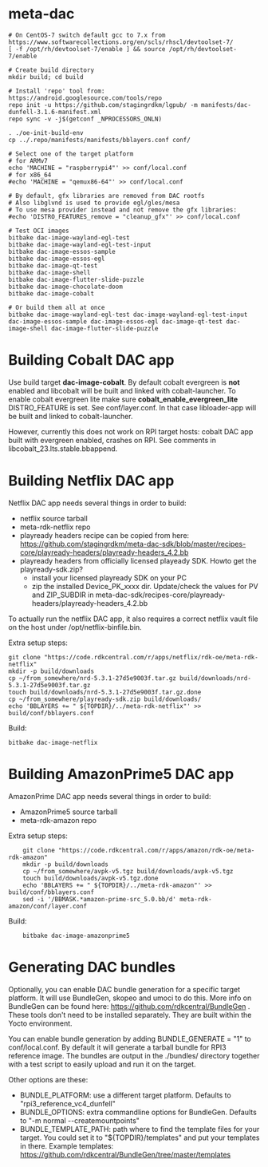 # meta-dac

	# On CentOS-7 switch default gcc to 7.x from https://www.softwarecollections.org/en/scls/rhscl/devtoolset-7/
	[ -f /opt/rh/devtoolset-7/enable ] && source /opt/rh/devtoolset-7/enable

	# Create build directory
	mkdir build; cd build

	# Install 'repo' tool from: https://android.googlesource.com/tools/repo
	repo init -u https://github.com/stagingrdkm/lgpub/ -m manifests/dac-dunfell-3.1.6-manifest.xml
	repo sync -v -j$(getconf _NPROCESSORS_ONLN)

	. ./oe-init-build-env
	cp ../.repo/manifests/manifests/bblayers.conf conf/

	# Select one of the target platform
	# for ARMv7
	echo 'MACHINE = "raspberrypi4"' >> conf/local.conf
	# for x86_64
	#echo 'MACHINE = "qemux86-64"' >> conf/local.conf

	# By default, gfx libraries are removed from DAC rootfs
	# Also libglvnd is used to provide egl/gles/mesa
	# To use mesa provider instead and not remove the gfx libraries:
	#echo 'DISTRO_FEATURES_remove = "cleanup_gfx"' >> conf/local.conf

	# Test OCI images
	bitbake dac-image-wayland-egl-test
	bitbake dac-image-wayland-egl-test-input
	bitbake dac-image-essos-sample
	bitbake dac-image-essos-egl
	bitbake dac-image-qt-test
	bitbake dac-image-shell
	bitbake dac-image-flutter-slide-puzzle
	bitbake dac-image-chocolate-doom
	bitbake dac-image-cobalt

	# Or build them all at once
	bitbake dac-image-wayland-egl-test dac-image-wayland-egl-test-input dac-image-essos-sample dac-image-essos-egl dac-image-qt-test dac-image-shell dac-image-flutter-slide-puzzle

# Building Cobalt DAC app

Use build target **dac-image-cobalt**.  By default cobalt evergreen is **not** enabled and libcobalt will be built and linked with cobalt-launcher. To enable cobalt evergreen lite make sure **cobalt_enable_evergreen_lite** DISTRO_FEATURE is set. See conf/layer.conf. In that case libloader-app will be built and linked to cobalt-launcher.

However, currently this does not work on RPI target hosts: cobalt DAC app built with evergreen enabled, crashes on RPI. See comments in libcobalt_23.lts.stable.bbappend.

# Building Netflix DAC app

Netflix DAC app needs several things in order to build:
* netflix source tarball
* meta-rdk-netflix repo
* playready headers recipe can be copied from here:
  https://github.com/stagingrdkm/meta-dac-sdk/blob/master/recipes-core/playready-headers/playready-headers_4.2.bb
* playready headers from officially licensed playeady SDK. Howto get the playready-sdk.zip?
  * install your licensed playready SDK on your PC
  * zip the installed Device_PK_xxxx dir. Update/check the values for PV and ZIP_SUBDIR in meta-dac-sdk/recipes-core/playready-headers/playready-headers_4.2.bb

To actually run the netflix DAC app, it also requires a correct netflix vault file on the host under /opt/netflix-binfile.bin.

Extra setup steps:
>
	git clone "https://code.rdkcentral.com/r/apps/netflix/rdk-oe/meta-rdk-netflix"
	mkdir -p build/downloads
	cp ~/from_somewhere/nrd-5.3.1-27d5e9003f.tar.gz build/downloads/nrd-5.3.1-27d5e9003f.tar.gz
	touch build/downloads/nrd-5.3.1-27d5e9003f.tar.gz.done
	cp ~/from_somewhere/playready-sdk.zip build/downloads/
	echo 'BBLAYERS += " ${TOPDIR}/../meta-rdk-netflix"' >> build/conf/bblayers.conf

Build:
>
	bitbake dac-image-netflix

# Building AmazonPrime5 DAC app

AmazonPrime DAC app needs several things in order to build:
* AmazonPrime5 source tarball
* meta-rdk-amazon repo

Extra setup steps:
>
        git clone "https://code.rdkcentral.com/r/apps/amazon/rdk-oe/meta-rdk-amazon"
        mkdir -p build/downloads
        cp ~/from_somewhere/avpk-v5.tgz build/downloads/avpk-v5.tgz
        touch build/downloads/avpk-v5.tgz.done
        echo 'BBLAYERS += " ${TOPDIR}/../meta-rdk-amazon"' >> build/conf/bblayers.conf
        sed -i '/BBMASK.*amazon-prime-src_5.0.bb/d' meta-rdk-amazon/conf/layer.conf

Build:
>
        bitbake dac-image-amazonprime5

# Generating DAC bundles

Optionally, you can enable DAC bundle generation for a specific target platform. It will use BundleGen, skopeo and umoci to do this.
More info on BundleGen can be found here: https://github.com/rdkcentral/BundleGen . These tools don't need to be installed separately. They are built within the Yocto environment.

You can enable bundle generation by adding BUNDLE_GENERATE = "1" to conf/local.conf. By default it will generate a tarball bundle for RPI3 reference image. The bundles are output in the ./bundles/ directory together with a test script to easily upload and run it on the target.

Other options are these:
* BUNDLE_PLATFORM: use a different target platform. Defaults to "rpi3_reference_vc4_dunfell"
* BUNDLE_OPTIONS: extra commandline options for BundleGen. Defaults to "-m normal --createmountpoints"
* BUNDLE_TEMPLATE_PATH: path where to find the template files for your target. You could set it to "${TOPDIR}/templates" and put your templates in there. Example templates: https://github.com/rdkcentral/BundleGen/tree/master/templates
